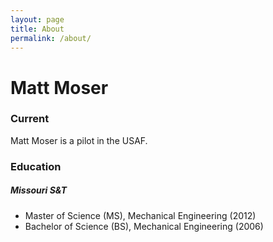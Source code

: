 ```yaml
---
layout: page
title: About
permalink: /about/
---
```


# Matt Moser

### Current

Matt Moser is a pilot in the USAF.

### Education

##### Missouri S&T
 - Master of Science (MS), Mechanical Engineering (2012)
 - Bachelor of Science (BS), Mechanical Engineering (2006)

